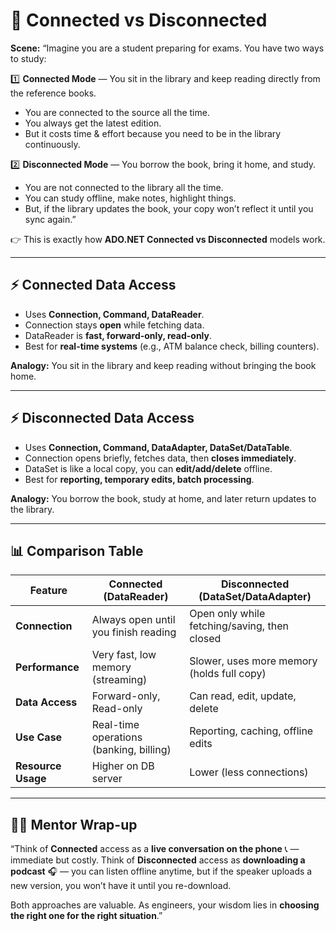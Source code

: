 

# 🌟 Connected vs Disconnected

**Scene:**
“Imagine you are a student preparing for exams. You have two ways to study:

1️⃣ **Connected Mode** — You sit in the library and keep reading directly from the reference books.

* You are connected to the source all the time.
* You always get the latest edition.
* But it costs time & effort because you need to be in the library continuously.

2️⃣ **Disconnected Mode** — You borrow the book, bring it home, and study.

* You are not connected to the library all the time.
* You can study offline, make notes, highlight things.
* But, if the library updates the book, your copy won’t reflect it until you sync again.”

👉 This is exactly how **ADO.NET Connected vs Disconnected** models work.

---

## ⚡ Connected Data Access

* Uses **Connection, Command, DataReader**.
* Connection stays **open** while fetching data.
* DataReader is **fast, forward-only, read-only**.
* Best for **real-time systems** (e.g., ATM balance check, billing counters).

**Analogy:** You sit in the library and keep reading without bringing the book home.

---

## ⚡ Disconnected Data Access

* Uses **Connection, Command, DataAdapter, DataSet/DataTable**.
* Connection opens briefly, fetches data, then **closes immediately**.
* DataSet is like a local copy, you can **edit/add/delete** offline.
* Best for **reporting, temporary edits, batch processing**.

**Analogy:** You borrow the book, study at home, and later return updates to the library.

---

## 📊 Comparison Table

| Feature            | Connected (DataReader)                  | Disconnected (DataSet/DataAdapter)           |
| ------------------ | --------------------------------------- | -------------------------------------------- |
| **Connection**     | Always open until you finish reading    | Open only while fetching/saving, then closed |
| **Performance**    | Very fast, low memory (streaming)       | Slower, uses more memory (holds full copy)   |
| **Data Access**    | Forward-only, Read-only                 | Can read, edit, update, delete               |
| **Use Case**       | Real-time operations (banking, billing) | Reporting, caching, offline edits            |
| **Resource Usage** | Higher on DB server                     | Lower (less connections)                     |

---

## 🧑‍🏫 Mentor Wrap-up

“Think of **Connected** access as a **live conversation on the phone** 📞 — immediate but costly.
Think of **Disconnected** access as **downloading a podcast** 🎧 — you can listen offline anytime, but if the speaker uploads a new version, you won’t have it until you re-download.

Both approaches are valuable. As engineers, your wisdom lies in **choosing the right one for the right situation**.”
